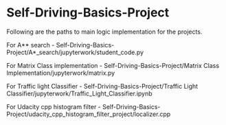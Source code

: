 # Self-Driving-Basics-Project

Following are the paths to main logic implementation for the projects. 

For A** search - Self-Driving-Basics-Project/A*_search/jupyterwork/student_code.py

For Matrix Class implementation -  Self-Driving-Basics-Project/Matrix Class Implementation/jupyterwork/matrix.py

For Traffic light Classifier - Self-Driving-Basics-Project/Traffic Light Classifier/jupyterwork/Traffic_Light_Classifier.ipynb

For Udacity cpp histogram filter - Self-Driving-Basics-Project/udacity_cpp_histogram_filter_project/localizer.cpp
